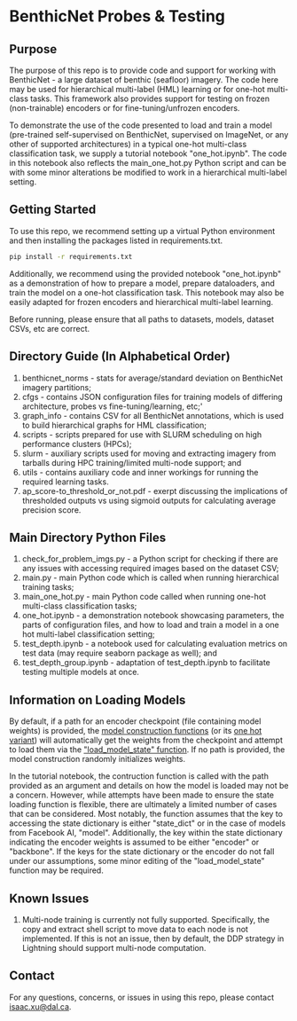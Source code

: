 # BenthicNet Probes & Testing

## Purpose
The purpose of this repo is to provide code and support for working with BenthicNet - a large dataset of benthic (seafloor) imagery.
The code here may be used for hierarchical multi-label (HML) learning or for one-hot multi-class tasks.
This framework also provides support for testing on frozen (non-trainable) encoders or for fine-tuning/unfrozen encoders.

To demonstrate the use of the code presented to load and train a model (pre-trained self-supervised on BenthicNet, supervised on ImageNet, or any other of supported architectures) in a typical one-hot multi-class classification task, we supply a tutorial notebook "one_hot.ipynb".
The code in this notebook also reflects the main_one_hot.py Python script and can be with some minor alterations be modified to work in a hierarchical multi-label setting.

## Getting Started
To use this repo, we recommend setting up a virtual Python environment and then installing the packages listed in requirements.txt.
```bash
pip install -r requirements.txt
```
Additionally, we recommend using the provided notebook "one_hot.ipynb" as a demonstration of how to prepare a model,
prepare dataloaders, and train the model on a one-hot classification task. This notebook may also be easily adapted
for frozen encoders and hierarchical multi-label learning.

Before running, please ensure that all paths to datasets, models, dataset CSVs, etc are correct.

## Directory Guide (In Alphabetical Order)
1. benthicnet_norms - stats for average/standard deviation on BenthicNet imagery partitions;
2. cfgs - contains JSON configuration files for training models of differing architecture, probes vs fine-tuning/learning, etc;'
3. graph_info - contains CSV for all BenthicNet annotations, which is used to build hierarchical graphs for HML classification;
4. scripts - scripts prepared for use with SLURM scheduling on high performance clusters (HPCs);
5. slurm - auxiliary scripts used for moving and extracting imagery from tarballs during HPC training/limited multi-node support; and
6. utils - contains auxiliary code and inner workings for running the required learning tasks.
7. ap_score-to_threshold_or_not.pdf - exerpt discussing the implications of thresholded outputs vs using sigmoid outputs for calculating average precision score.

## Main Directory Python Files
1. check_for_problem_imgs.py - a Python script for checking if there are any issues with accessing required images based on the dataset CSV;
2. main.py - main Python code which is called when running hierarchical training tasks;
3. main_one_hot.py - main Python code called when running one-hot multi-class classification tasks;
4. one_hot.ipynb - a demonstration notebook showcasing parameters, the parts of configuration files, and how to load and train a model in a one hot multi-label classification setting;
5. test_depth.ipynb - a notebook used for calculating evaluation metrics on test data (may require seaborn package as well); and
6. test_depth_group.ipynb - adaptation of test_depth.ipynb to facilitate testing multiple models at once.

## Information on Loading Models
By default, if a path for an encoder checkpoint (file containing model weights) is provided, 
the [model construction functions](https://github.com/DalhousieAI/benthicnet_probes/blob/master/utils/utils.py#L677) (or its [one hot variant](https://github.com/DalhousieAI/benthicnet_probes/blob/master/utils/utils.py#L750)) will automatically
get the weights from the checkpoint and attempt to load them via the ["load_model_state" function](https://github.com/DalhousieAI/benthicnet_probes/blob/master/utils/utils.py#L514).
If no path is provided, the model construction randomly initializes weights.

In the tutorial notebook, the contruction function is called with the path provided as an argument and details on how the model is loaded may not be a concern.
However, while attempts have been made to ensure the state loading function is flexible, there are ultimately a limited number of cases that can be considered.
Most notably, the function assumes that the key to accessing the state dictionary is either "state_dict" or in the case of models from Facebook AI, "model".
Additionally, the key within the state dictionary indicating the encoder weights is assumed to be either "encoder" or "backbone".
If the keys for the state dictionary or the encoder do not fall under our assumptions, some minor editing of the "load_model_state" function may be required.

## Known Issues
1. Multi-node training is currently not fully supported. Specifically, the copy and extract shell script to move data to each node is not implemented.
   If this is not an issue, then by default, the DDP strategy in Lightning should support multi-node computation.

## Contact
For any questions, concerns, or issues in using this repo, please contact [isaac.xu@dal.ca](mailto:isaac.xu@dal.ca).
